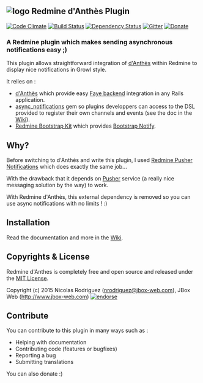 ## ![logo](https://raw.github.com/jbox-web/redmine_danthes/gh-pages/images/redmine_logo.png) Redmine d'Anthès Plugin

[![Code Climate](https://codeclimate.com/github/jbox-web/redmine_danthes.png)](https://codeclimate.com/github/jbox-web/redmine_danthes)
[![Build Status](https://travis-ci.org/jbox-web/redmine_danthes.svg?branch=devel)](https://travis-ci.org/jbox-web/redmine_danthes)
[![Dependency Status](https://gemnasium.com/jbox-web/redmine_danthes.svg)](https://gemnasium.com/jbox-web/redmine_danthes)
[![Gitter](https://badges.gitter.im/Join%20Chat.svg)](https://gitter.im/jbox-web/redmine_danthes?utm_source=badge&utm_medium=badge&utm_campaign=pr-badge)
[![Donate](https://www.paypalobjects.com/en_US/i/btn/btn_donate_LG.gif)](https://www.paypal.com/cgi-bin/webscr?cmd=_s-xclick&hosted_button_id=FBT7E7DAVVEEU)

### A Redmine plugin which makes sending asynchronous notifications easy ;)

This plugin allows straightforward integration of [d'Anthès](https://github.com/dotpromo/danthes) within Redmine to display nice notifications in Growl style.

It relies on :

* [d'Anthès](https://github.com/dotpromo/danthes) which provide easy [Faye backend](http://faye.jcoglan.com/) integration in any Rails application.
* [async_notifications](https://github.com/jbox-web/) gem so plugins developpers can access to the DSL provided to register their own channels and events (see the doc in the [Wiki](https://github.com/jbox-web/redmine_danthes/wiki)).
* [Redmine Bootstrap Kit](https://github.com/jbox-web/redmine_bootstrap_kit) which provides [Bootstrap Notify](http://bootstrap-growl.remabledesigns.com/).

## Why?

Before switching to d'Anthès and write this plugin, I used [Redmine Pusher Notifications](https://github.com/jbox-web/redmine_pusher_notifications) which does exactly the same job...

With the drawback that it depends on [Pusher](https://pusher.com/) service (a really nice messaging solution by the way) to work.

With Redmine d'Anthès, this external dependency is removed so you can use async notifications with no limits ! :)

## Installation

Read the documentation and more in the [Wiki](https://github.com/jbox-web/redmine_danthes/wiki).

## Copyrights & License

Redmine d'Anthes is completely free and open source and released under the [MIT License](https://github.com/jbox-web/redmine_danthes/blob/devel/LICENSE).

Copyright (c) 2015 Nicolas Rodriguez (nrodriguez@jbox-web.com), JBox Web (http://www.jbox-web.com) [![endorse](https://api.coderwall.com/n-rodriguez/endorsecount.png)](https://coderwall.com/n-rodriguez)

## Contribute

You can contribute to this plugin in many ways such as :
* Helping with documentation
* Contributing code (features or bugfixes)
* Reporting a bug
* Submitting translations

You can also donate :)

